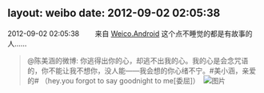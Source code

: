 layout: weibo
date: 2012-09-02 02:05:38
---
<meta name="referrer" content="no-referrer" />

2012-09-02 02:05:38  &nbsp;&nbsp;&nbsp;&nbsp;&nbsp;&nbsp; 来自 <a href="http://app.weibo.com/t/feed/l4RWD" rel="nofollow">Weico.Android</a>
这个点不睡觉的都是有故事的人……
>  @陈美涵的微博: 你逃得出你的心，却逃不出我的心。我的心是会念咒语的，你不能让我不想你，没人能——我会想的你心绪不宁。#美小涵，亲爱的#   （hey.you forgot to say goodnight to me[委屈]） ​​​
>  ![图片](https://ww4.sinaimg.cn/large/4d81cacajw1dwhikkjlupj.jpg)
